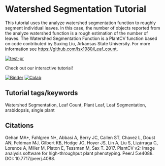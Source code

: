 # Watershed Segmentation Tutorial

This tutorial uses the analyze watershed segmentation function to roughly segment individual leaves.
In this case, the number of objects reported from the analyze watershed function is a rough estimation
of the number of leaves. The Watershed Segmentation Function is a PlantCV function based on code contributed by Suxing Liu, Arkansas State University. 
For more information see https://github.com/lsx1980/Leaf_count. 

[![test-pr](https://github.com/danforthcenter/plantcv-tutorial-watershed/actions/workflows/ci-tests.yml/badge.svg)](https://github.com/danforthcenter/plantcv-tutorial-watershed/actions/workflows/ci-tests.yml)

Check out our interactive tutorial!

[![Binder](https://mybinder.org/badge_logo.svg)](https://mybinder.org/v2/gh/danforthcenter/plantcv-tutorial-watershed/HEAD?labpath=index.ipynb)
[![Colab](https://colab.research.google.com/assets/colab-badge.svg)](https://colab.research.google.com/github/danforthcenter/plantcv-tutorial-watershed/blob/main/index-Colab.ipynb)

## Tutorial tags/keywords

Watershed Segmentation, Leaf Count, Plant Leaf, Leaf Segmentation, arabidopsis, single plant

## Citations

Gehan MA*, Fahlgren N*, Abbasi A, Berry JC, Callen ST, Chavez L, Doust AN, Feldman MJ, Gilbert KB, Hodge JG, Hoyer JS, Lin A, Liu S, Lizárraga C, Lorence A, Miller M, Platon E, Tessman M, Sax T. 2017. PlantCV v2: Image analysis software for high-throughput plant phenotyping. PeerJ 5:e4088. DOI: 10.7717/peerj.4088.
